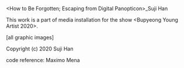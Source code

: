 

<How to Be Forgotten; Escaping from Digital Panopticon>_Suji Han

This work is a part of media installation for the show <Bupyeong Young Artist 2020>.

[all graphic images] 

Copyright (c) 2020 Suji Han

code reference: Maximo Mena


